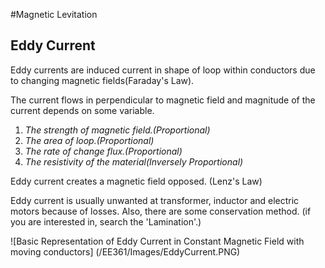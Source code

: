 #Magnetic Levitation

## Eddy Current
Eddy currents are induced current in shape of loop within conductors due to changing magnetic fields(Faraday's Law).

The current flows in perpendicular to magnetic field and magnitude of the current depends on some variable.
   1. *The strength of magnetic field.(Proportional)*
   2. *The area of loop.(Proportional)*
   3. *The rate of change flux.(Proportional)*
   4. *The resistivity of the material(Inversely Proportional)*


Eddy current creates a magnetic field opposed. (Lenz's Law)

Eddy current is usually unwanted at transformer, inductor and electric motors because of losses. Also, there are some conservation method. (if you are interested in, search the 'Lamination'.)

![Basic Representation of Eddy Current in Constant Magnetic Field with moving conductors] (/EE361/Images/EddyCurrent.PNG)
